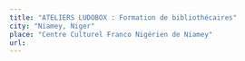 ```yaml
---
title: "ATELIERS LUDOBOX : Formation de bibliothécaires"
city: "Niamey, Niger"
place: "Centre Culturel Franco Nigérien de Niamey"
url:
---
```

